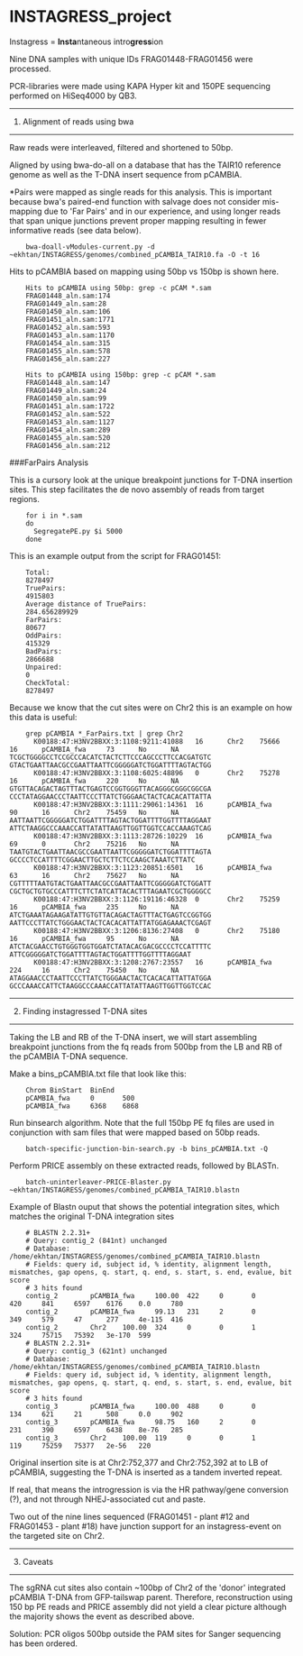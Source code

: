 INSTAGRESS_project
==================

Instagress = **Insta**ntaneous intro**gress**ion 

Nine DNA samples with unique IDs FRAG01448-FRAG01456 were processed.

PCR-libraries were made using KAPA Hyper kit and 150PE sequencing performed on HiSeq4000 by QB3.

-----

1. Alignment of reads using bwa
-------------------------------

Raw reads were interleaved, filtered and shortened to 50bp.

Aligned by using bwa-do-all on a database that has the TAIR10 reference genome as well as the T-DNA insert sequence from pCAMBIA. 

*Pairs were mapped as single reads for this analysis. This is important because bwa's paired-end function with salvage does not consider mis-mapping due to 'Far Pairs' and in our experience, and using longer reads that span unique junctions prevent proper mapping resulting in fewer informative reads (see data below).

        bwa-doall-vModules-current.py -d ~ekhtan/INSTAGRESS/genomes/combined_pCAMBIA_TAIR10.fa -O -t 16
        

Hits to pCAMBIA based on mapping using 50bp vs 150bp is shown here.

        
        Hits to pCAMBIA using 50bp: grep -c pCAM *.sam
        FRAG01448_aln.sam:174
        FRAG01449_aln.sam:28
        FRAG01450_aln.sam:106
        FRAG01451_aln.sam:1771
        FRAG01452_aln.sam:593
        FRAG01453_aln.sam:1170
        FRAG01454_aln.sam:315
        FRAG01455_aln.sam:578
        FRAG01456_aln.sam:227
        
        Hits to pCAMBIA using 150bp: grep -c pCAM *.sam
        FRAG01448_aln.sam:147
        FRAG01449_aln.sam:24
        FRAG01450_aln.sam:99
        FRAG01451_aln.sam:1722
        FRAG01452_aln.sam:522
        FRAG01453_aln.sam:1127
        FRAG01454_aln.sam:289
        FRAG01455_aln.sam:520
        FRAG01456_aln.sam:212
        

###FarPairs Analysis

This is a cursory look at the unique breakpoint junctions for T-DNA insertion sites. This step facilitates the de novo assembly of reads from target regions.

        for i in *.sam
        do
          SegregatePE.py $i 5000
        done
        

This is an example output from the script for FRAG01451:

        
        Total:
        8278497
        TruePairs:
        4915803
        Average distance of TruePairs:
        284.656289929
        FarPairs:
        80677
        OddPairs:
        415329
        BadPairs:
        2866688
        Unpaired:
        0
        CheckTotal:
        8278497
        

Because we know that the cut sites were on Chr2 this is an example on how this data is useful:

        
        grep pCAMBIA *_FarPairs.txt | grep Chr2
          K00188:47:H3NV2BBXX:3:1108:9211:41088   16      Chr2    75666   16      pCAMBIA_fwa     73      No      NA      TCGCTGGGGCCTCCGCCCACATCTACTCTTCCCAGCCCTTCCACGATGTC   GTACTGAATTAACGCCGAATTAATTCGGGGGATCTGGATTTTAGTACTGG
          K00188:47:H3NV2BBXX:3:1108:6025:48896   0       Chr2    75278   16      pCAMBIA_fwa     220     No      NA      GTGTTACAGACTAGTTTACTGAGTCCGGTGGGTTACAGGGCGGGCGGCGA   CCCTATAGGAACCCTAATTCCCTTATCTGGGAACTACTCACACATTATTA
          K00188:47:H3NV2BBXX:3:1111:29061:14361  16      pCAMBIA_fwa     90      16      Chr2    75459   No      NA      AATTAATTCGGGGGATCTGGATTTTAGTACTGGATTTTGGTTTTAGGAAT   ATTCTAAGGCCCAAACCATTATATTAAGTTGGTTGGTCCACCAAAGTCAG
          K00188:47:H3NV2BBXX:3:1113:28726:10229  16      pCAMBIA_fwa     69      0       Chr2    75216   No      NA      TAATGTACTGAATTAACGCCGAATTAATTCGGGGGATCTGGATTTTAGTA   GCCCCTCCATTTTCGGAACTTGCTCTTCTCCAAGCTAAATCTTATC
          K00188:47:H3NV2BBXX:3:1123:20851:6501   16      pCAMBIA_fwa     63      16      Chr2    75627   No      NA      CGTTTTTAATGTACTGAATTAACGCCGAATTAATTCGGGGGATCTGGATT   CGCTGCTGTGCCCATTTCTTCTATCATTACACTTTAGAATCGCTGGGGCC
          K00188:47:H3NV2BBXX:3:1126:19116:46328  0       Chr2    75259   16      pCAMBIA_fwa     235     No      NA      ATCTGAAATAGAAGATATTGTGTTACAGACTAGTTTACTGAGTCCGGTGG   AATTCCCTTATCTGGGAACTACTCACACATTATTATGGAGAAACTCGAGT
          K00188:47:H3NV2BBXX:3:1206:8136:27408   0       Chr2    75180   16      pCAMBIA_fwa     95      No      NA      ATCTACGAACCTGTGGGTGGTGGATCTATACACGACGCCCCTCCATTTTC   ATTCGGGGGATCTGGATTTTAGTACTGGATTTTGGTTTTAGGAAT
          K00188:47:H3NV2BBXX:3:1208:2767:23557   16      pCAMBIA_fwa     224     16      Chr2    75450   No      NA      ATAGGAACCCTAATTCCCTTATCTGGGAACTACTCACACATTATTATGGA   GCCCAAACCATTCTAAGGCCCAAACCATTATATTAAGTTGGTTGGTCCAC

-----

2. Finding instagressed T-DNA sites
-----------------------------------

Taking the LB and RB of the T-DNA insert, we will start assembling breakpoint junctions from the fq reads from 500bp from the LB and RB of the pCAMBIA T-DNA sequence.

Make a bins_pCAMBIA.txt file that look like this:

        
        Chrom BinStart  BinEnd
        pCAMBIA_fwa     0       500 
        pCAMBIA_fwa     6368    6868
        

Run binsearch algorithm. Note that the full 150bp PE fq files are used in conjunction with sam files that were mapped based on 50bp reads.

        
        batch-specific-junction-bin-search.py -b bins_pCAMBIA.txt -Q
        

Perform PRICE assembly on these extracted reads, followed by BLASTn.

        
        batch-uninterleaver-PRICE-Blaster.py ~ekhtan/INSTAGRESS/genomes/combined_pCAMBIA_TAIR10.blastn
        

Example of Blastn ouput that shows the potential integration sites, which matches the original T-DNA integration sites

        # BLASTN 2.2.31+
        # Query: contig_2 (841nt) unchanged
        # Database: /home/ekhtan/INSTAGRESS/genomes/combined_pCAMBIA_TAIR10.blastn
        # Fields: query id, subject id, % identity, alignment length, mismatches, gap opens, q. start, q. end, s. start, s. end, evalue, bit score
        # 3 hits found
        contig_2        pCAMBIA_fwa     100.00  422     0       0       420     841     6597    6176    0.0     780
        contig_2        pCAMBIA_fwa     99.13   231     2       0       349     579     47      277     4e-115  416
        contig_2        Chr2    100.00  324     0       0       1       324     75715   75392   3e-170  599
        # BLASTN 2.2.31+
        # Query: contig_3 (621nt) unchanged
        # Database: /home/ekhtan/INSTAGRESS/genomes/combined_pCAMBIA_TAIR10.blastn
        # Fields: query id, subject id, % identity, alignment length, mismatches, gap opens, q. start, q. end, s. start, s. end, evalue, bit score
        # 3 hits found
        contig_3        pCAMBIA_fwa     100.00  488     0       0       134     621     21      508     0.0     902
        contig_3        pCAMBIA_fwa     98.75   160     2       0       231     390     6597    6438    8e-76   285
        contig_3        Chr2    100.00  119     0       0       1       119     75259   75377   2e-56   220
        

Original insertion site is at Chr2:752,377 and Chr2:752,392 at to LB of pCAMBIA, suggesting the T-DNA is inserted as a tandem inverted repeat.

If real, that means the introgression is via the HR pathway/gene conversion (?), and not through NHEJ-associated cut and paste.

Two out of the nine lines sequenced (FRAG01451 - plant #12 and FRAG01453 - plant #18) have junction support for an instagress-event on the targeted site on Chr2.

-------

3. Caveats
----------

The sgRNA cut sites also contain ~100bp of Chr2 of the 'donor' integrated pCAMBIA T-DNA from GFP-tailswap parent. Therefore, reconstruction using 150 bp PE reads and PRICE assembly did not yield a clear picture although the majority shows the event as described above.

Solution: PCR oligos 500bp outside the PAM sites for Sanger sequencing has been ordered.

